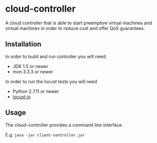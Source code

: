 # cloud-controller
A cloud controller that is able to start preemptive virtual machines and virtual machines in order to reduce cost and offer QoS guarantees.

## Installation
In order to build and run controller you will need:
* JDK 1.5 or newer
* mvn 3.3.3 or newer

In order to run the locust tests you will need
* Python 2.7.11 or newer
* [locust.io](http://locust.io)

## Usage
The cloud-controller provides a command line interface.

E.g. `java -jar client-controller.jar`
